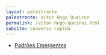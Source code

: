 ```yaml
---
layout: palestrante
palestrante: Vitor Hugo Queiroz
permalink: /vitor-hugo-queiroz.html
subsite: conversa-rapida
---
```


* [Padrões Emergentes](/conversa-rapida/vitor-hugo-queiroz-padr-es-emergentes)
